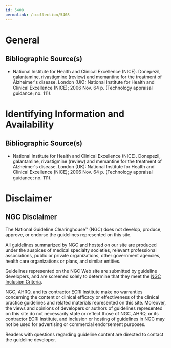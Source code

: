 ```yaml
---
id: 5408
permalink: /:collection/5408
---
```


# General

## Bibliographic Source(s)

- National Institute for Health and Clinical Excellence (NICE). Donepezil, galantamine, rivastigmine (review) and memantine for the treatment of Alzheimer's disease. London (UK): National Institute for Health and Clinical Excellence (NICE); 2006 Nov. 64 p. (Technology appraisal guidance; no. 111).

# Identifying Information and Availability

## Bibliographic Source(s)

- National Institute for Health and Clinical Excellence (NICE). Donepezil, galantamine, rivastigmine (review) and memantine for the treatment of Alzheimer's disease. London (UK): National Institute for Health and Clinical Excellence (NICE); 2006 Nov. 64 p. (Technology appraisal guidance; no. 111).

# Disclaimer

## NGC Disclaimer

The National Guideline Clearinghouse™ (NGC) does not develop, produce, approve, or endorse the guidelines represented on this site.

All guidelines summarized by NGC and hosted on our site are produced under the auspices of medical specialty societies, relevant professional associations, public or private organizations, other government agencies, health care organizations or plans, and similar entities.

Guidelines represented on the NGC Web site are submitted by guideline developers, and are screened solely to determine that they meet the [NGC Inclusion Criteria](/help-and-about/summaries/inclusion-criteria).

NGC, AHRQ, and its contractor ECRI Institute make no warranties concerning the content or clinical efficacy or effectiveness of the clinical practice guidelines and related materials represented on this site. Moreover, the views and opinions of developers or authors of guidelines represented on this site do not necessarily state or reflect those of NGC, AHRQ, or its contractor ECRI Institute, and inclusion or hosting of guidelines in NGC may not be used for advertising or commercial endorsement purposes.

Readers with questions regarding guideline content are directed to contact the guideline developer.

